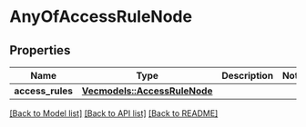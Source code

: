 # AnyOfAccessRuleNode

## Properties

Name | Type | Description | Notes
------------ | ------------- | ------------- | -------------
**access_rules** | [**Vec<models::AccessRuleNode>**](AccessRuleNode.md) |  | 

[[Back to Model list]](../README.md#documentation-for-models) [[Back to API list]](../README.md#documentation-for-api-endpoints) [[Back to README]](../README.md)


